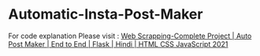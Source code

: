 # Automatic-Insta-Post-Maker
For code explanation Please visit : [Web Scrapping-Complete Project | Auto Post Maker | End to End | Flask | Hindi | HTML CSS JavaScript 2021](https://www.youtube.com/watch?v=et8tAUTwcvY)
